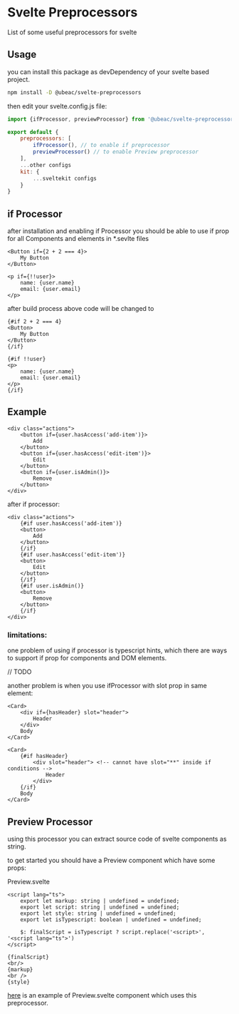 # Svelte Preprocessors 
List of some useful preprocessors for svelte

## Usage
you can install this package as devDependency of your svelte based project.

```bash
npm install -D @ubeac/svelte-preprocessors
```

then edit your svelte.config.js file:
```js
import {ifProcessor, previewProcessor} from '@ubeac/svelte-preprocessors'

export default {
    preprocessors: [
        ifProcessor(), // to enable if preprocessor
        previewProcessor() // to enable Preview preprocessor
    ],
    ...other configs
    kit: {
        ...sveltekit configs
    }
}
```


## if Processor
after installation and enabling if Processor you should be able to use if prop for all Components and elements in *.sevlte files

```svelte
<Button if={2 + 2 === 4}>
    My Button
</Button>

<p if={!!user}>
    name: {user.name}
    email: {user.email}
</p>
```

after build process above code will be changed to 
```svelte
{#if 2 + 2 === 4}
<Button>
    My Button
</Button>
{/if}

{#if !!user}
<p>
    name: {user.name}
    email: {user.email}
</p>
{/if}
```

## Example

```svelte
<div class="actions">
    <button if={user.hasAccess('add-item')}>
        Add
    </button>
    <button if={user.hasAccess('edit-item')}>
        Edit
    </button>
    <button if={user.isAdmin()}>
        Remove
    </button>
</div>
```

after if processor:
```svelte
<div class="actions">
    {#if user.hasAccess('add-item')}
    <button>
        Add
    </button>
    {/if}
    {#if user.hasAccess('edit-item')}
    <button>
        Edit
    </button>
    {/if}
    {#if user.isAdmin()}
    <button>
        Remove
    </button>
    {/if}
</div>
```
### limitations:
one problem of using if processor is typescript hints, which there are ways to support if prop for components and DOM elements.

// TODO

another problem is when you use ifProcessor with slot prop in same element:

```svelte
<Card>
    <div if={hasHeader} slot="header">
        Header
    </div>
    Body
</Card>
```

```svelte
<Card>
    {#if hasHeader}
        <div slot="header"> <!-- cannot have slot="**" inside if conditions -->
            Header
        </div>
    {/if}
    Body
</Card>
```


## Preview Processor
using this processor you can extract source code of svelte components as string.

to get started you should have a Preview component which have some props: 

Preview.svelte
```svelte
<script lang="ts">
    export let markup: string | undefined = undefined;
    export let script: string | undefined = undefined;
    export let style: string | undefined = undefined;
    export let isTypescript: boolean | undefined = undefined;

    $: finalScript = isTypescript ? script.replace('<script>', '<script lang="ts">')
</script>

{finalScript}
<br/>
{markup}
<br />
{style}
```
[here](https://github.com/ubeac/svelte/blob/3c8fbe0196815b78ca5bce98494cfc5a58ea5de7/src/docs-components/Preview/Preview.svelte) is an example of Preview.svelte component which uses this preprocessor.   

